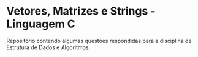 # Vetores, Matrizes e Strings - Linguagem C
Repositório contendo algumas questões respondidas para a disciplina de Estrutura de Dados e Algoritmos.
